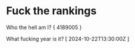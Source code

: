 # Fuck the rankings

Who the hell am I?
{ 4189005 }

What fucking year is it?
[ 2024-10-22T13:30:00Z ]
